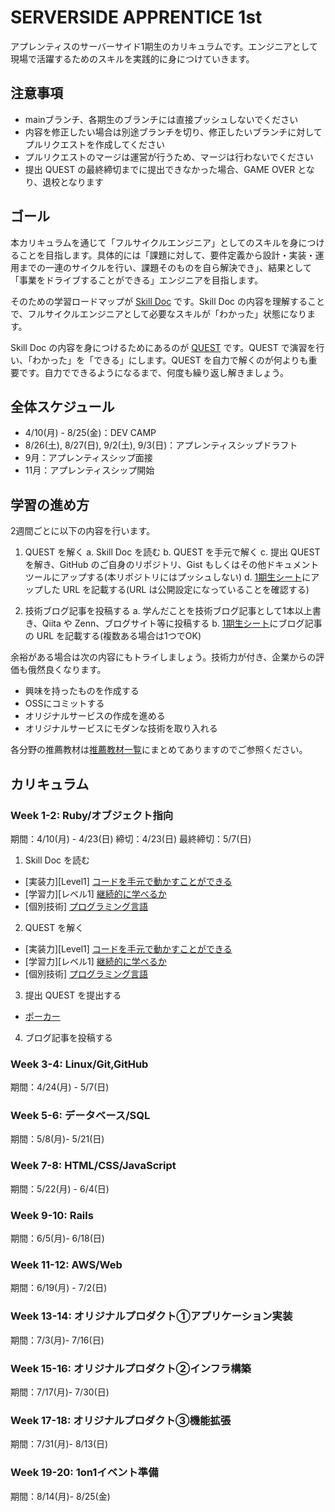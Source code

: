 # SERVERSIDE APPRENTICE 1st

アプレンティスのサーバーサイド1期生のカリキュラムです。エンジニアとして現場で活躍するためのスキルを実践的に身につけていきます。

## 注意事項

- mainブランチ、各期生のブランチには直接プッシュしないでください
- 内容を修正したい場合は別途ブランチを切り、修正したいブランチに対してプルリクエストを作成してください
- プルリクエストのマージは運営が行うため、マージは行わないでください
- 提出 QUEST の最終締切までに提出できなかった場合、GAME OVER となり、退校となります

## ゴール

本カリキュラムを通じて「フルサイクルエンジニア」としてのスキルを身につけることを目指します。具体的には「課題に対して、要件定義から設計・実装・運用までの一連のサイクルを行い、課題そのものを自ら解決でき」、結果として「事業をドライブすることができる」エンジニアを目指します。

そのための学習ロードマップが [Skill Doc](skilldoc/README.md)  です。Skill Doc の内容を理解することで、フルサイクルエンジニアとして必要なスキルが「わかった」状態になります。

Skill Doc の内容を身につけるためにあるのが [QUEST](quest/README.md) です。QUEST で演習を行い、「わかった」を「できる」にします。QUEST を自力で解くのが何よりも重要です。自力でできるようになるまで、何度も繰り返し解きましょう。

## 全体スケジュール

- 4/10(月) - 8/25(金)：DEV CAMP
- 8/26(土), 8/27(日), 9/2(土), 9/3(日)：アプレンティスシップドラフト
- 9月：アプレンティスシップ面接
- 11月：アプレンティスシップ開始

## 学習の進め方

2週間ごとに以下の内容を行います。

1. QUEST を解く
  a. Skill Doc を読む
  b. QUEST を手元で解く
  c. 提出 QUEST を解き、GitHub のご自身のリポジトリ、Gist もしくはその他ドキュメントツールにアップする(本リポジトリにはプッシュしない)
  d. [1期生シート]()にアップした URL を記載する(URL は公開設定になっていることを確認する)

2. 技術ブログ記事を投稿する
  a. 学んだことを技術ブログ記事として1本以上書き、Qiita や Zenn、ブログサイト等に投稿する
  b. [1期生シート]()にブログ記事の URL を記載する(複数ある場合は1つでOK)

余裕がある場合は次の内容にもトライしましょう。技術力が付き、企業からの評価も俄然良くなります。

- 興味を持ったものを作成する
- OSSにコミットする
- オリジナルサービスの作成を進める
- オリジナルサービスにモダンな技術を取り入れる

各分野の推薦教材は[推薦教材一覧](RESOURCES.md)にまとめてありますのでご参照ください。

## カリキュラム

### Week 1-2: Ruby/オブジェクト指向

期間：4/10(月) - 4/23(日)
締切：4/23(日)
最終締切：5/7(日)

1. Skill Doc を読む

- [実装力][Level1] [コードを手元で動かすことができる](skilldoc/technical_skills/coding_skills/RUN_CODE.md)
- [学習力][レベル1] [継続的に学べるか]()
- [個別技術] [プログラミング言語]()

2. QUEST を解く

- [実装力][Level1] [コードを手元で動かすことができる](quest/technical_skills/coding_skills/RUN_CODE.md)
- [学習力][レベル1] [継続的に学べるか]()
- [個別技術] [プログラミング言語]()

3. 提出 QUEST を提出する

- [ポーカー]()

4. ブログ記事を投稿する

### Week 3-4: Linux/Git,GitHub

期間：4/24(月) - 5/7(日)

### Week 5-6: データベース/SQL

期間：5/8(月)- 5/21(日)

### Week 7-8: HTML/CSS/JavaScript

期間：5/22(月) - 6/4(日)

### Week 9-10: Rails

期間：6/5(月)- 6/18(日)

### Week 11-12: AWS/Web

期間：6/19(月) - 7/2(日)

### Week 13-14: オリジナルプロダクト①アプリケーション実装

期間：7/3(月)- 7/16(日)

### Week 15-16: オリジナルプロダクト②インフラ構築

期間：7/17(月)- 7/30(日)

### Week 17-18: オリジナルプロダクト③機能拡張

期間：7/31(月)- 8/13(日)

### Week 19-20: 1on1イベント準備

期間：8/14(月)- 8/25(金)
